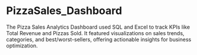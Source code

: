 # PizzaSales_Dashboard
The Pizza Sales Analytics Dashboard used SQL and Excel to track KPIs like Total Revenue and Pizzas Sold. It featured visualizations on sales trends, categories, and best/worst-sellers, offering actionable insights for business optimization.

